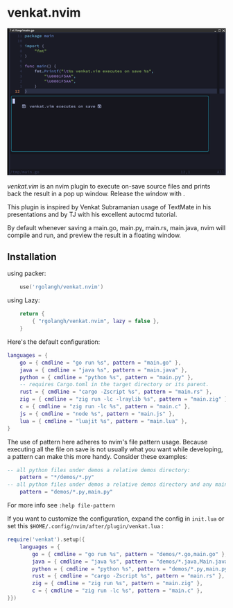# venkat.nvim

![Screenshot](screenshot.png)

*venkat.vim* is an nvim plugin to execute on-save source files and prints back the result in a pop up window.
Release the window with <ESC>.

This plugin is inspired by Venkat Subramanian usage of TextMate in his presentations
and by TJ with his excellent autocmd tutorial.

By default whenever saving a main.go, main.py, main.rs, main.java, nvim will compile and run, and preview 
the result in a floating window.

## Installation

using packer:

```lua
    use('rgolangh/venkat.nvim')
```
using Lazy:

```lua
    return {
        { "rgolangh/venkat.nvim", lazy = false },
    }
```

Here's the default configuration:

```lua
languages = {
    go = { cmdline = "go run %s", pattern = "main.go" },
    java = { cmdline = "java %s", pattern = "main.java" },
    python = { cmdline = "python %s", pattern = "main.py" },
    -- requires Cargo.toml in the target directory or its parent.
    rust = { cmdline = "cargo -Zscript %s", pattern = "main.rs" },
    zig = { cmdline = "zig run -lc -lraylib %s", pattern = "main.zig" },
    c = { cmdline = "zig run -lc %s", pattern = "main.c" },
    js = { cmdline = "node %s", pattern = "main.js" },
    lua = { cmdline = "luajit %s", pattern = "main.lua" },
}

```

The use of pattern here adheres to nvim's file pattern usage. 
Because executing all the file on save is not usually what you want while developing, a pattern can make this 
more handy. Consider these examples:
```lua
-- all python files under demos a relative demos directory:
    pattern = "*/demos/*.py"
-- all python files under demos a relative demos directory and any main.py:
    pattern = "demos/*.py,main.py"
```

For more info see `:help file-pattern`

If you want to customize the configuration, expand the config in `init.lua` or set this `$HOME/.config/nvim/after/plugin/venkat.lua` :

```lua
require('venkat').setup({
    languages = {
        go = { cmdline = "go run %s", pattern = "demos/*.go,main.go" },
        java = { cmdline = "java %s", pattern = "demos/*.java,Main.java" },
        python = { cmdline = "python %s", pattern = "demos/*.py,main.py" },
        rust = { cmdline = "cargo -Zscript %s", pattern = "main.rs" },
        zig = { cmdline = "zig run %s", pattern = "main.zig" },
        c = { cmdline = "zig run -lc %s", pattern = "main.c" },
}})
```

